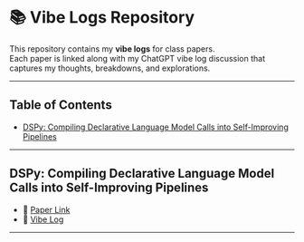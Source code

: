 # 📚 Vibe Logs Repository

This repository contains my **vibe logs** for class papers.  
Each paper is linked along with my ChatGPT vibe log discussion that captures my thoughts, breakdowns, and explorations.

---

## Table of Contents
- [DSPy: Compiling Declarative Language Model Calls into Self-Improving Pipelines](#dspy-compiling-declarative-language-model-calls-into-self-improving-pipelines)

---

## DSPy: Compiling Declarative Language Model Calls into Self-Improving Pipelines
- 📄 [Paper Link](https://arxiv.org/abs/2310.03714)  
- 📝 [Vibe Log]()  

---

